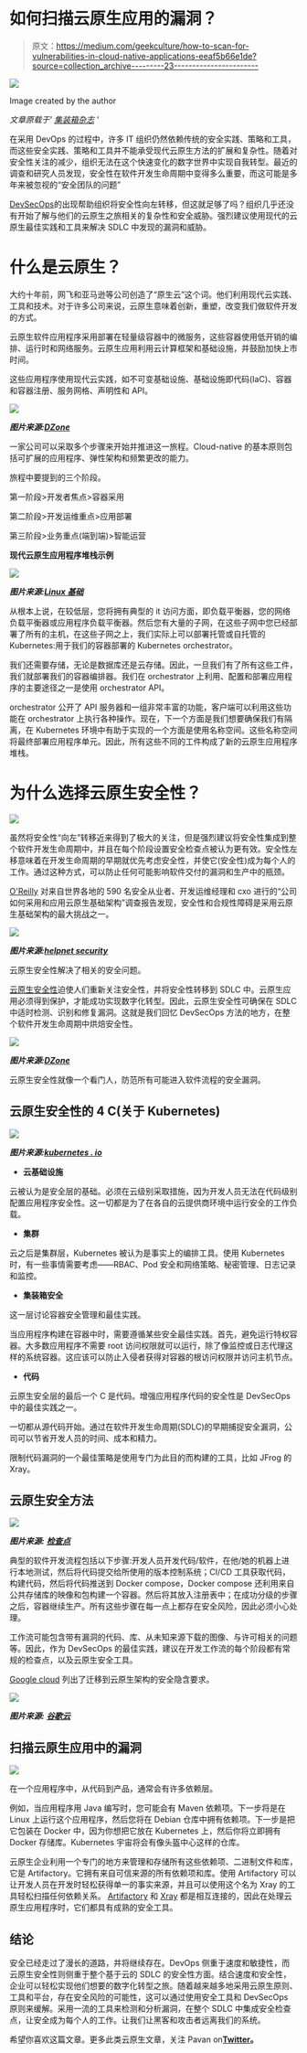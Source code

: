 # 如何扫描云原生应用的漏洞？

> 原文：<https://medium.com/geekculture/how-to-scan-for-vulnerabilities-in-cloud-native-applications-eeaf5b66e1de?source=collection_archive---------23----------------------->

![](img/509f9e17161f9fab60dd844ed9bced63.png)

Image created by the author

*文章原载于'* [*集装箱杂志*](https://containerjournal.com/editorial-calendar/cloud-native-security/the-what-and-why-of-cloud-native-security/) *'*

在采用 DevOps 的过程中，许多 IT 组织仍然依赖传统的安全实践、策略和工具，而这些安全实践、策略和工具并不能承受现代云原生方法的扩展和复杂性。随着对安全性关注的减少，组织无法在这个快速变化的数字世界中实现自我转型。最近的调查和研究人员发现，安全性在软件开发生命周期中变得多么重要，而这可能是多年来被忽视的“安全团队的问题”

[DevSecOps](https://jfrog.com/devops-tools/what-is-devsecops/)的出现帮助组织将安全性向左转移，但这就足够了吗？组织几乎还没有开始了解与他们的云原生之旅相关的复杂性和安全威胁。强烈建议使用现代的云原生最佳实践和工具来解决 SDLC 中发现的漏洞和威胁。

# 什么是云原生？

大约十年前，网飞和亚马逊等公司创造了“原生云”这个词。他们利用现代云实践、工具和技术。对于许多公司来说，云原生意味着创新，重塑，改变我们做软件开发的方式。

云原生软件应用程序采用部署在轻量级容器中的微服务，这些容器使用低开销的编排、运行时和网络服务。云原生应用利用云计算框架和基础设施，并鼓励加快上市时间。

这些应用程序使用现代云实践，如不可变基础设施、基础设施即代码(IaC)、容器和容器注册、服务网格、声明性和 API。

![](img/6a08ecd1d0b71e7296016cd5257485f2.png)

***图片来源:***[***DZone***](https://dzone.com/articles/securing-your-cloud-native-journey)

一家公司可以采取多个步骤来开始并推进这一旅程。Cloud-native 的基本原则包括可扩展的应用程序、弹性架构和频繁更改的能力。

旅程中要提到的三个阶段。

第一阶段>开发者焦点>容器采用

第二阶段>开发运维重点>应用部署

第三阶段>业务重点(端到端)>智能运营

**现代云原生应用程序堆栈示例**

![](img/1555ff4a6d0131e8b2db39807ff8f7fc.png)

***图片来源:***[***Linux 基础***](https://linuxfoundation.org/webinars/cloud-native-security-exposed/)

从根本上说，在较低层，您将拥有典型的 it 访问方面，即负载平衡器，您的网络负载平衡器或应用程序负载平衡器。然后您有大量的子网，在这些子网中您已经部署了所有的主机，在这些子网之上，我们实际上可以部署托管或自托管的 Kubernetes:用于我们的容器部署的 Kubernetes orchestrator。

我们还需要存储，无论是数据库还是云存储。因此，一旦我们有了所有这些工件，我们就部署我们的容器编排器。我们在 orchestrator 上利用、配置和部署应用程序的主要途径之一是使用 orchestrator API。

orchestrator 公开了 API 服务器和一组非常丰富的功能，客户端可以利用这些功能在 orchestrator 上执行各种操作。现在，下一个方面是我们想要确保我们有隔离，在 Kubernetes 环境中有助于实现的一个方面是使用名称空间。这些名称空间将最终部署应用程序单元。因此，所有这些不同的工件构成了新的云原生应用程序堆栈。

# 为什么选择云原生安全性？

![](img/51659683359ac435c6ff73f909c70716.png)

虽然将安全性“向左”转移近来得到了极大的关注，但是强烈建议将安全性集成到整个软件开发生命周期中，并且在每个阶段设置安全检查点被认为更有效。安全性左移意味着在开发生命周期的早期就优先考虑安全性，并使它(安全性)成为每个人的工作。通过这种方式，可以防止任何可能影响软件交付的漏洞和生产中的瓶颈。

[O'Reilly](https://www.helpnetsecurity.com/tag/oreilly/) 对来自世界各地的 590 名安全从业者、开发运维经理和 cxo 进行的“公司如何采用和应用云原生基础架构”调查报告发现，安全性和合规性障碍是采用云原生基础架构的最大挑战之一。

![](img/bf64b48ff6042eab10d815c01b147ebe.png)

***图片来源:***[***helpnet security***](https://www.helpnetsecurity.com/2019/05/01/cloud-native-adoption-obstacles/)

云原生安全性解决了相关的安全问题。

[云原生安全性](https://jfrog.com/webinar/devsecops-for-kubernetes-based-applications/)迫使人们重新关注安全性，并将安全性转移到 SDLC 中。云原生应用必须得到保护，才能成功实现数字化转型。因此，云原生安全性可确保在 SDLC 中适时检测、识别和修复漏洞。这就是我们回忆 DevSecOps 方法的地方，在整个软件开发生命周期中烘焙安全性。

![](img/e5b0ec4b4eb775392a2aaf3b850c6729.png)

***图片来源:***[***DZone***](https://dzone.com/articles/securing-cloud-native-apps)

云原生安全性就像一个看门人，防范所有可能进入软件流程的安全漏洞。

## 云原生安全性的 4 C(关于 Kubernetes)

![](img/66da429d083c335110ab7d5372be89ac.png)

***图片来源:***[***kubernetes . io***](https://kubernetes.io/docs/concepts/security/overview/)

*   **云基础设施**

云被认为是安全层的基础。必须在云级别采取措施，因为开发人员无法在代码级别配置应用程序安全性。这一切都是为了在各自的云提供商环境中运行安全的工作负载。

*   **集群**

云之后是集群层，Kubernetes 被认为是事实上的编排工具。使用 Kubernetes 时，有一些事情需要考虑——RBAC、Pod 安全和网络策略、秘密管理、日志记录和监控。

*   **集装箱安全**

这一层讨论容器安全管理和最佳实践。

当应用程序构建在容器中时，需要遵循某些安全最佳实践。首先，避免运行特权容器。大多数应用程序不需要 root 访问权限就可以运行，除了像监控或日志代理这样的系统容器。这应该可以防止入侵者获得对容器的根访问权限并访问主机节点。

*   **代码**

云原生安全层的最后一个 C 是代码。增强应用程序代码的安全性是 DevSecOps 中的最佳实践之一。

一切都从源代码开始。通过在软件开发生命周期(SDLC)的早期捕捉安全漏洞，公司可以节省开发人员的时间、成本和精力。

限制代码漏洞的一个最佳策略是使用专门为此目的而构建的工具，比如 JFrog 的 Xray。

## 云原生安全方法

![](img/c5fad5e7ea4b5780a3fbad55958d4c9f.png)

***图片来源:*** [***检查点***](https://www.checkpoint.com/downloads/products/checkpoint-cloud-native-security.pdf)

典型的软件开发流程包括以下步骤:开发人员开发代码/软件，在他/她的机器上进行本地测试，然后将代码提交给所使用的版本控制系统；CI/CD 工具获取代码，构建代码，然后将代码推送到 Docker compose，Docker compose 还利用来自公共存储库的映像和包构建一个容器。然后将其放入注册表中；在成功分级的步骤之后，容器继续生产。所有这些步骤在每一点上都存在安全风险，因此必须小心处理。

工作流可能包含带有漏洞的代码、库、从未知来源下载的图像、与许可相关的问题等。因此，作为 DevSecOps 的最佳实践，建议在开发工作流的每个阶段都有常规的检查点，以及云原生安全工具。

[Google cloud](https://cloud.google.com/security/beyondprod) 列出了迁移到云原生架构的安全隐含要求。

![](img/5155636c4c0e362c63b2ff1a5f423fa7.png)

***图片来源:*** [***谷歌云***](https://cloud.google.com/security/beyondprod)

## 扫描云原生应用中的漏洞

![](img/f96ae9175f8cb99cf86fad7a0b5cf1a2.png)

在一个应用程序中，从代码到产品，通常会有许多依赖层。

例如，当应用程序用 Java 编写时，您可能会有 Maven 依赖项。下一步将是在 Linux 上运行这个应用程序，然后您将在 Debian 仓库中拥有依赖项。下一步是把它包装在 Docker 中，因为你想把它放在 Kubernetes 上，然后你将立即拥有 Docker 存储库。Kubernetes 宇宙将会有像头盔中心这样的仓库。

云原生企业利用一个专门的地方来管理和存储所有这些依赖项、二进制文件和库，它是 Artifactory。它拥有来自可信来源的所有依赖项和库。使用 Artifactory 可以让开发人员在开发时轻松获得单一的事实来源，并且可以使用这个名为 Xray 的工具轻松扫描任何依赖关系。 [Artifactory](https://jfrog.com/artifactory/) 和 [Xray](https://jfrog.com/xray/) 都是相互连接的，因此在处理云原生应用程序时，它们都具有成熟的安全工具。

## 结论

安全已经走过了漫长的道路，并将继续存在。DevOps 侧重于速度和敏捷性，而云原生安全性则侧重于整个基于云的 SDLC 的安全性方面。结合速度和安全性，企业可以轻松实现他们想要的数字化转型之旅。随着越来越多地采用云原生原则、工具和平台，存在安全风险的可能性，这可以通过使用安全工具和 DevSecOps 原则来缓解。采用一流的工具来检测和分析漏洞，在整个 SDLC 中集成安全检查点，让安全成为每个人的工作。让我们让黑客和攻击者远离我们的系统。

希望你喜欢这篇文章。更多此类云原生文章，关注 Pavan on[**Twitter**](https://twitter.com/Pavan_Belagatti)**。**
